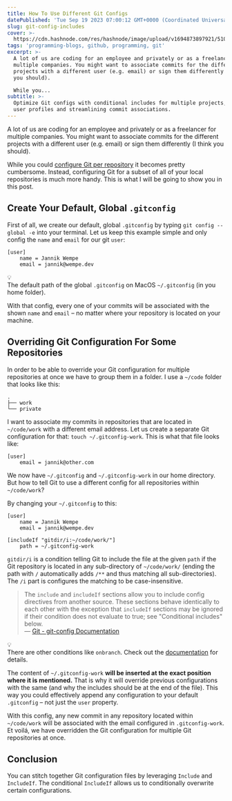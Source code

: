 ```yaml
---
title: How To Use Different Git Configs
datePublished: 'Tue Sep 19 2023 07:00:12 GMT+0000 (Coordinated Universal Time)'
slug: git-config-includes
cover: >-
  https://cdn.hashnode.com/res/hashnode/image/upload/v1694873897921/51063ecb-2e70-4e0f-b467-ef9f76470c6a.png
tags: 'programming-blogs, github, programming, git'
excerpt: >-
  A lot of us are coding for an employee and privately or as a freelancer for
  multiple companies. You might want to associate commits for the different
  projects with a different user (e.g. email) or sign them differently (I think
  you should).

  While you...
subtitle: >-
  Optimize Git configs with conditional includes for multiple projects, managing
  user profiles and streamlining commit associations.
---
```


A lot of us are coding for an employee and privately or as a freelancer for multiple companies. You might want to associate commits for the different projects with a different user (e.g. email) or sign them differently (I think you should).

While you could [configure Git per repository](https://docs.github.com/en/get-started/getting-started-with-git/setting-your-username-in-git#setting-your-git-username-for-a-single-repository) it becomes pretty cumbersome. Instead, configuring Git for a subset of all of your local repositories is much more handy. This is what I will be going to show you in this post.

## Create Your Default, Global `.gitconfig`

First of all, we create our default, global `.gitconfig` by typing `git config --global -e` into your terminal. Let us keep this example simple and only config the `name` and `email` for our git `user`:

```plaintext
[user]
	name = Jannik Wempe
	email = jannik@wempe.dev
```

<div data-node-type="callout">
<div data-node-type="callout-emoji">💡</div>
<div data-node-type="callout-text">The default path of the global <code>.gitconfig</code> on MacOS <code>~/.gitconfig</code> (in you home folder).</div>
</div>

With that config, every one of your commits will be associated with the shown `name` and `email` – no matter where your repository is located on your machine.

## Overriding Git Configuration For Some Repositories

In order to be able to override your Git configuration for multiple repositories at once we have to group them in a folder. I use a `~/code` folder that looks like this:

```plaintext
.
├── work
└── private
```

I want to associate my commits in repositories that are located in `~/code/work` with a different email address. Let us create a separate Git configuration for that: `touch ~/.gitconfig-work`. This is what that file looks like:

```plaintext
[user]
	email = jannik@other.com
```

We now have `~/.gitconfig` and `~/.gitconfig-work` in our home directory. But how to tell Git to use a different config for all repositories within `~/code/work`?

By changing your `~/.gitconfig` to this:

```plaintext
[user]
	name = Jannik Wempe
	email = jannik@wempe.dev

[includeIf "gitdir/i:~/code/work/"]
	path = ~/.gitconfig-work
```

`gitdir/i` is a condition telling Git to include the file at the given `path` if the Git repository is located in any sub-directory of `~/code/work/` (ending the path with `/` automatically adds `/**` and thus matching all sub-directories). The `/i` part is configures the matching to be case-insensitive.

> The `include` and `includeIf` sections allow you to include config directives from another source. These sections behave identically to each other with the exception that `includeIf` sections may be ignored if their condition does not evaluate to true; see "Conditional includes" below.  
> — [Git - git-config Documentation](https://git-scm.com/docs/git-config#_includes)

<div data-node-type="callout">
<div data-node-type="callout-emoji">💡</div>
<div data-node-type="callout-text">There are other conditions like <code>onbranch</code>. Check out the <a target="_blank" rel="noopener noreferrer nofollow" href="https://git-scm.com/docs/git-config#_conditional_includes" style="pointer-events: none">documentation</a> for details.</div>
</div>

The content of `~/.gitconfig-work` **will be inserted at the exact position where it is mentioned.** That is why it will override previous configurations with the same (and why the includes should be at the end of the file). This way you could effectively append any configuration to your default `.gitconfig` – not just the `user` property.

With this config, any new commit in any repository located within `~/code/work` will be associated with the email configured in `.gitconfig-work`. Et voilá, we have overridden the Git configuration for multiple Git repositories at once.

## Conclusion

You can stitch together Git configuration files by leveraging `Include` and `IncludeIf`. The conditional `IncludeIf` allows us to conditionally overwrite certain configurations.
